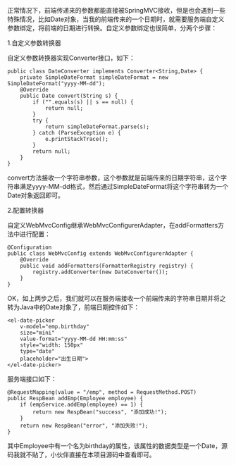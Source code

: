 正常情况下，前端传递来的参数都能直接被SpringMVC接收，但是也会遇到一些特殊情况，比如Date对象，当我的前端传来的一个日期时，就需要服务端自定义参数绑定，将前端的日期进行转换。自定义参数绑定也很简单，分两个步骤：  

1.自定义参数转换器  

自定义参数转换器实现Converter接口，如下：  

```
public class DateConverter implements Converter<String,Date> {
    private SimpleDateFormat simpleDateFormat = new SimpleDateFormat("yyyy-MM-dd");
    @Override
    public Date convert(String s) {
        if ("".equals(s) || s == null) {
            return null;
        }
        try {
            return simpleDateFormat.parse(s);
        } catch (ParseException e) {
            e.printStackTrace();
        }
        return null;
    }
}
```  

convert方法接收一个字符串参数，这个参数就是前端传来的日期字符串，这个字符串满足yyyy-MM-dd格式，然后通过SimpleDateFormat将这个字符串转为一个Date对象返回即可。  

2.配置转换器  

自定义WebMvcConfig继承WebMvcConfigurerAdapter，在addFormatters方法中进行配置：  

```
@Configuration
public class WebMvcConfig extends WebMvcConfigurerAdapter {
    @Override
    public void addFormatters(FormatterRegistry registry) {
        registry.addConverter(new DateConverter());
    }
}
```  


OK，如上两步之后，我们就可以在服务端接收一个前端传来的字符串日期并将之转为Java中的Date对象了，前端日期控件如下：  

```
<el-date-picker
    v-model="emp.birthday"
    size="mini"
    value-format="yyyy-MM-dd HH:mm:ss"
    style="width: 150px"
    type="date"
    placeholder="出生日期">
</el-date-picker>
```  

服务端接口如下：  

```
@RequestMapping(value = "/emp", method = RequestMethod.POST)
public RespBean addEmp(Employee employee) {
    if (empService.addEmp(employee) == 1) {
        return new RespBean("success", "添加成功!");
    }
    return new RespBean("error", "添加失败!");
}
```  

其中Employee中有一个名为birthday的属性，该属性的数据类型是一个Date，源码我就不贴了，小伙伴直接在本项目源码中查看即可。  